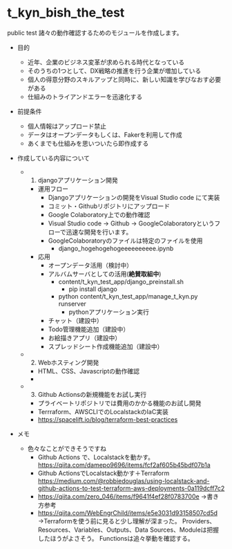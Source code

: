 # t_kyn_bish_the_test
public test
諸々の動作確認するためのモジュールを作成します。

* 目的
  * 近年、企業のビジネス変革が求められる時代となっている
  * そのうちの1つとして、DX戦略の推進を行う企業が増加している
  * 個人の得意分野のスキルアップと同時に、新しい知識を学びなおす必要がある
  * 仕組みのトライアンドエラーを迅速化する

* 前提条件
  * 個人情報はアップロード禁止
  * データはオープンデータもしくは、Fakerを利用して作成
  * あくまでも仕組みを思いついたら即作成する

* 作成している内容について
  * 1) djangoアプリケーション開発
    * 運用フロー
      * Djangoアプリケーションの開発をVisual Studio code にて実装
      * コミット・Githubリポジトリにアップロード
      * Google Colaboratory上での動作確認
      * Visual Studio code → Github → GoogleColaboratoryというフローで迅速な開発を行います。
      * GoogleColaboratoryのファイルは特定のファイルを使用
        * django_hogehogehogeeeeeeeeee.ipynb
    * 応用
      * オープンデータ活用（検討中）
      * アルバムサーバとしての活用(**絶賛取組中**)
        * content/t_kyn_test_app/django_preinstall.sh
          * pip install django
        * python content/t_kyn_test_app/manage_t_kyn.py runserver
          * pythonアプリケーション実行
      * チャット（建設中）
      * Todo管理機能追加（建設中）
      * お絵描きアプリ（建設中）
      * スプレッドシート作成機能追加（建設中）

  * 2) Webホスティング開発
    * HTML、CSS、Javascriptの動作確認
    * 

  * 3) Github Actionsの新規機能をお試し実行
    * プライベートリポジトリでは費用のかかる機能のお試し開発
    * Terrraform、AWSCLIでのLocalstackのIaC実装
    * https://spacelift.io/blog/terraform-best-practices

* メモ
  * 色々なことができそうですね
    * Github Actions で、Localstackを動かす。
    https://qiita.com/damepo9696/items/fcf2af605b45bdf07b1a
    * Github ActionsでLocalstack動かす＋Terraform
    https://medium.com/@robbiedouglas/using-localstack-and-github-actions-to-test-terraform-aws-deployments-0a119dcff7c2
    * https://qiita.com/zero_046/items/f9641f4ef28f0783700e
    →書き方参考
    * https://qiita.com/WebEngrChild/items/e5e3031d93158507cd5d
    →Terraformを使う前に見ると少し理解が深まった。
      Providers、Resources、Variables、Outputs、Data Sources、Moduleは把握したほうがよさそう。
      Functionsは追々挙動を確認する。


